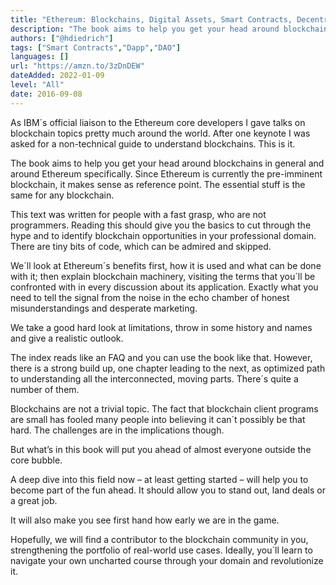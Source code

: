 ```yaml
---
title: "Ethereum: Blockchains, Digital Assets, Smart Contracts, Decentralized Autonomous Organizations"
description: "The book aims to help you get your head around blockchains in general and around Ethereum specifically as it's the preeminent blockchain."
authors: ["@hdiedrich"]
tags: ["Smart Contracts","Dapp","DAO"]
languages: []
url: "https://amzn.to/3zDnDEW"
dateAdded: 2022-01-09
level: "All"
date: 2016-09-08
---
```


As IBM´s official liaison to the Ethereum core developers I gave talks on blockchain topics pretty much around the world. After one keynote I was asked for a non-technical guide to understand blockchains. This is it.

The book aims to help you get your head around blockchains in general and around Ethereum specifically. Since Ethereum is currently the pre-imminent blockchain, it makes sense as reference point. The essential stuff is the same for any blockchain.

This text was written for people with a fast grasp, who are not programmers. Reading this should give you the basics to cut through the hype and to identify blockchain opportunities in your professional domain. There are tiny bits of code, which can be admired and skipped.

We´ll look at Ethereum´s benefits first, how it is used and what can be done with it; then explain blockchain machinery, visiting the terms that you´ll be confronted with in every discussion about its application. Exactly what you need to tell the signal from the noise in the echo chamber of honest misunderstandings and desperate marketing.

We take a good hard look at limitations, throw in some history and names and give a realistic outlook.

The index reads like an FAQ and you can use the book like that. However, there is a strong build up, one chapter leading to the next, as optimized path to understanding all the interconnected, moving parts. There´s quite a number of them.

Blockchains are not a trivial topic. The fact that blockchain client programs are small has fooled many people into believing it can´t possibly be that hard. The challenges are in the implications though.

But what’s in this book will put you ahead of almost everyone outside the core bubble.

A deep dive into this field now – at least getting started – will help you to become part of the fun ahead. It should allow you to stand out, land deals or a great job.

It will also make you see first hand how early we are in the game.

Hopefully, we will find a contributor to the blockchain community in you, strengthening the portfolio of real-world use cases. Ideally, you´ll learn to navigate your own uncharted course through your domain and revolutionize it.